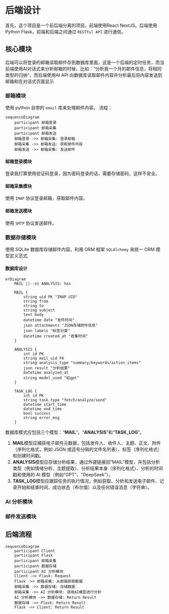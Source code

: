 # 后端设计

首先，这个项目是一个前后端分离的项目，前端使用React NextJS。后端使用 Python Flask，前端和后端之间通过 `RESTful API` 进行通信。

## 核心模块

后端可以将登录的邮箱读取邮件存到数据库里面，这是一个后端的定时任务，而当前端使用AI对话式来分析邮箱的时候，比如：“分析我一个月的邮件信息，将相同类型的归纳”，而后端使用AI
API 向数据库读取邮件内容并分析最后将内容发送到邮箱和在对话式页面显示

### 邮箱模块

使用 python 自带的 `email` 库来处理邮件内容。
流程：

```mermaid
sequenceDiagram
    participant 邮箱登录
    participant 邮箱采集
    participant 邮箱发送
    邮箱登录 ->> 邮箱采集: 登录邮箱
    邮箱采集 ->> 邮箱发送: 获取邮件内容
    邮箱发送 ->> 邮箱采集: 发送邮件
```

#### 邮箱登录模块

登录我打算使用验证码登录，因为密码登录的话，需要存储密码，这样不安全。

#### 邮箱采集模块

使用 `IMAP` 协议登录邮箱，获取邮件内容。

#### 邮箱发送模块

使用 `SMTP` 协议发送邮件。

### 数据存储模块

使用 SQLite 数据库存储邮件内容。利用 ORM 框架 `SQLAlchemy` 来统一 ORM 模型定义范式.

#### 数据库设计

```mermaid
erDiagram
    MAIL ||--o{ ANALYSIS: has

    MAIL {
        string uid PK "IMAP UID"
        string from
        string to
        string subject
        text body
        datetime date "发件时间"
        json attachments "JSON存储附件信息"
        json labels "标签分类"
        datetime created_at "收集时间"
    }

    ANALYSIS {
        int id PK
        string mail_uid FK
        string analysis_type "summary/keywords/action_items"
        json result "分析结果"
        datetime analyzed_at
        string model_used "如gpt"
    }

    TASK_LOG {
        int id PK
        string task_type "fetch/analyze/send"
        datetime start_time
        datetime end_time
        bool success
        string error_msg
    }
```

数据库模式应包括三个模型：“**MAIL**”，“**ANALYSIS**”和“**TASK_LOG**”。

1. **MAIL**模型应捕获电子邮件元数据，包括发件人、收件人、主题、正文、附件（序列化格式，例如 JSON 或逗号分隔的文件名列表）、标签（序列化格式）和创建时间戳。
2. **ANALYSIS**模型应存储分析结果，通过外键链接回“MAIL”模型，并包括分析类型（例如情绪分析、主题提取）、分析结果本身（序列化格式）、分析的时间戳和使用的
   AI 模型（例如“GPT”、“DeepSeek”）。
3. **TASK_LOG**模型应跟踪任务的执行情况，例如获取、分析和发送电子邮件、记录开始和结束时间、成功状态（布尔值）以及任何错误消息（字符串）。

### AI 分析模块

### 邮件发送模块

## 后端流程

```mermaid
sequenceDiagram
    participant Client
    participant Flask
    participant 邮箱采集
    participant 数据存储
    participant AI 分析模块
    Client ->> Flask: Request
    Flask ->> 邮箱采集: 从邮箱获取数据
    邮箱采集 ->> 数据存储: 存储数据
    邮箱采集 ->> AI 分析模块: 调用AI模型进行分析
    AI 分析模块 ->> 数据存储: Return Result
    数据存储 ->> Flask: Return Result
    Flask ->> Client: Return Result
```
